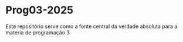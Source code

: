 # Prog03-2025
Este repositório serve como a fonte central da verdade absoluta para a materia de programação 3
